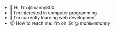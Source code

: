 - 👋 Hi, I’m @manny300
- 👀 I’m interested in computer programming
- 🌱 I’m currently learning web development
- 📫 How to reach me: I'm on IG: @ _manlikemanny_

<!---
manny300/manny300 is a ✨ special ✨ repository because its `README.md` (this file) appears on your GitHub profile.
You can click the Preview link to take a look at your changes.
--->
